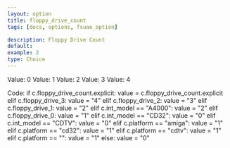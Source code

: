 ```yaml
---
layout: option
title: floppy_drive_count
tags: [docs, options, fsuae_option]

description: Floppy Drive Count
default:
example: 2
type: Choice
---
```


Value: 0
Value: 1
Value: 2
Value: 3
Value: 4

Code:
    if c.floppy_drive_count.explicit:
        value = c.floppy_drive_count.explicit
    elif c.floppy_drive_3:
        value = "4"
    elif c.floppy_drive_2:
        value = "3"
    elif c.floppy_drive_1:
        value = "2"
    elif c.int_model == "A4000":
        value = "2"
    elif c.floppy_drive_0:
        value = "1"
    elif c.int_model == "CD32":
        value = "0"
    elif c.int_model == "CDTV":
        value = "0"
    elif c.platform == "amiga":
        value = "1"
    elif c.platform == "cd32":
        value = "1"
    elif c.platform == "cdtv":
        value = "1"
    elif c.platform == "":
        value = "1"
    else:
        value = "0"
